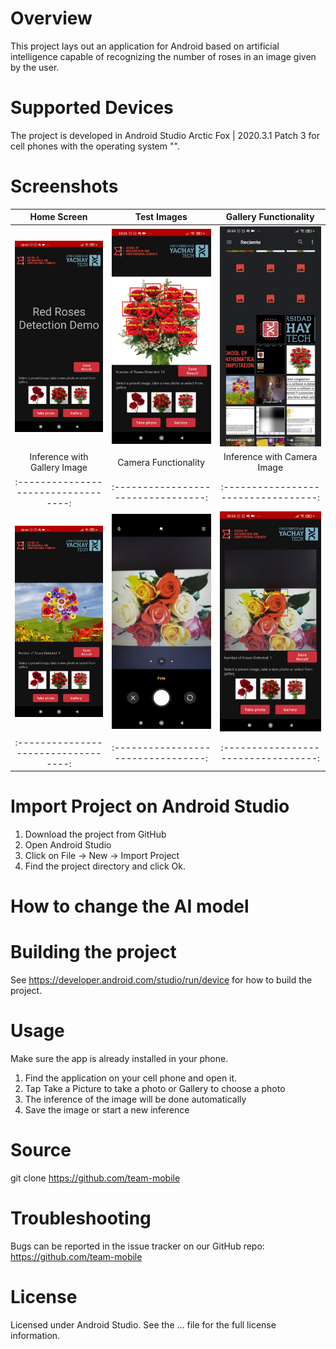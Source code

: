 # Overview
This project lays out an application for Android based on artificial intelligence capable of recognizing the number of roses in an image given by the user.
# Supported Devices
The project is developed in Android Studio Arctic Fox | 2020.3.1 Patch 3 for cell phones with the operating system "".
# Screenshots
     
|        Home Screen                |       Test Images                 |          Gallery Functionality    |  
:----------------------------------:|:---------------------------------:|:----------------------------------:
|![Alt text](/assets/app%20(5).jpeg)|![Alt text](/assets/app%20(4).jpeg)|![Alt text](/assets/app%20(1).jpeg)|
| Inference with Gallery Image      |       Camera Functionality        |    Inference with Camera Image    | 
:----------------------------------:|:---------------------------------:|:----------------------------------:
|![Alt text](/assets/app%20(6).jpeg)|![Alt text](/assets/app%20(3).jpeg)|![Alt text](/assets/app%20(2).jpeg)|
:----------------------------------:|:---------------------------------:|:----------------------------------:
# Import Project on Android Studio
1. Download the project from GitHub
2. Open Android Studio
3. Click on File -> New -> Import Project
4. Find the project directory and click Ok.
# **How to change the AI model**
# Building the project
See https://developer.android.com/studio/run/device  for how to build the project.
# Usage
Make sure the app is already installed in your phone.
1. Find the application on your cell phone and open it.
2. Tap Take a Picture to take a photo or Gallery to choose a photo
3. The inference of the image will be done automatically
4. Save the image or start a new inference
# Source
git clone https://github.com/team-mobile
# Troubleshooting
Bugs can be reported in the issue tracker on our GitHub repo: https://github.com/team-mobile
# License
Licensed under Android Studio. See the … file for the full license information.
